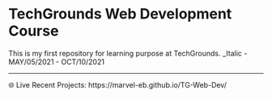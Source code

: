 # TechGrounds Web Development Course
This is my first repository for learning purpose at TechGrounds. _Italic - MAY/05/2021 - OCT/10/2021

<hr>
🌐 Live Recent Projects: https://marvel-eb.github.io/TG-Web-Dev/ 

